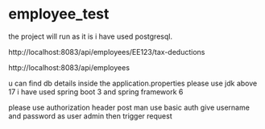 # employee_test

the project will run as it is i have used postgresql.

http://localhost:8083/api/employees/EE123/tax-deductions
 
http://localhost:8083/api/employees
 

 u can find db details inside the application.properties 
 please use jdk above 17 i have used spring boot 3 and spring framework 6


 please use authorization header post man use basic auth give username and password as user admin 
 then trigger request 
